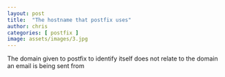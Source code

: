 ```yaml
---
layout: post
title:  "The hostname that postfix uses"
author: chris
categories: [ postfix ]
image: assets/images/3.jpg
---
```


The domain given to postfix to identify itself does not relate to the domain an email is being sent from
